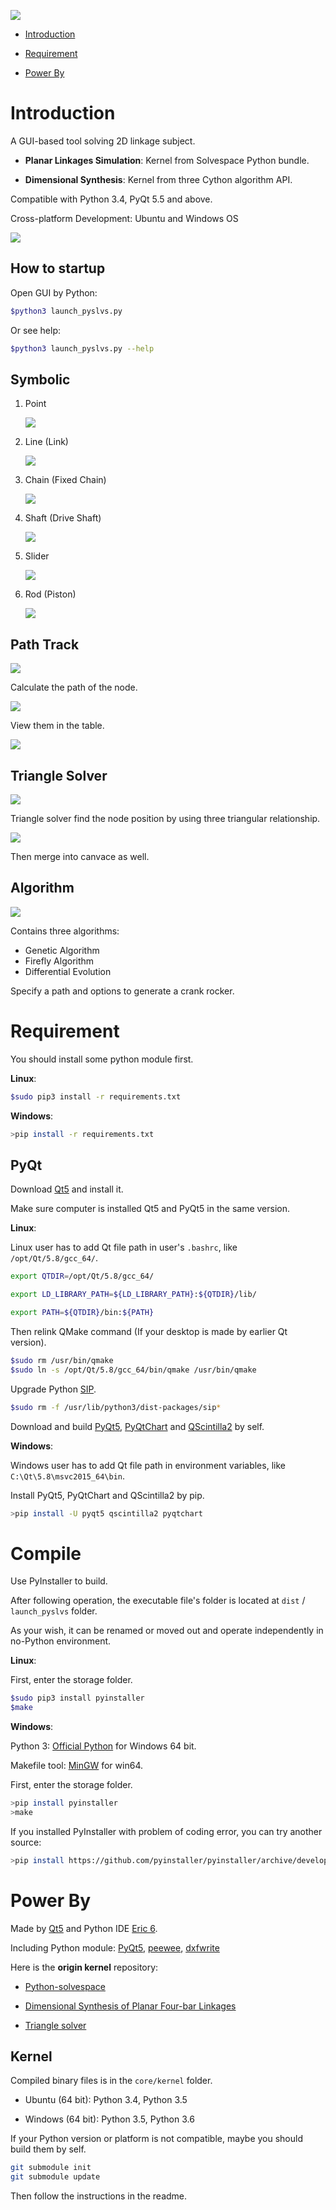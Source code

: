 ![](icons/title.png)

+ [Introduction](#introduction)

+ [Requirement](#requirement)

+ [Power By](#power-by)

Introduction
===

A GUI-based tool solving 2D linkage subject.

+ **Planar Linkages Simulation**: Kernel from Solvespace Python bundle.

+ **Dimensional Synthesis**: Kernel from three Cython algorithm API.

Compatible with Python 3.4, PyQt 5.5 and above.

Cross-platform Development: Ubuntu and Windows OS

![](icons/cover/main.png)

How to startup
---

Open GUI by Python:

```bash
$python3 launch_pyslvs.py
```

Or see help:

```bash
$python3 launch_pyslvs.py --help
```

Symbolic
---

1. Point

    ![](icons/cover/Point.png)

1. Line (Link)

    ![](icons/cover/Line.png)

1. Chain (Fixed Chain)

    ![](icons/cover/Chain.png)

1. Shaft (Drive Shaft)

    ![](icons/cover/Shaft.png)

1. Slider

    ![](icons/cover/Slider.png)

1. Rod (Piston)

    ![](icons/cover/Rod.png)

Path Track
---

![](icons/cover/PathTrack.png)

Calculate the path of the node.

![](icons/cover/PathTrack_all.png)

View them in the table.

![](icons/cover/PathResult.png)

Triangle Solver
---

![](icons/cover/TriangleSolver.png)

Triangle solver find the node position by using three triangular relationship.

![](icons/cover/TriangleSolver_merge.png)

Then merge into canvace as well.

Algorithm
---

![](icons/cover/Algorithm.png)

Contains three algorithms:

+ Genetic Algorithm
+ Firefly Algorithm
+ Differential Evolution

Specify a path and options to generate a crank rocker.

Requirement
===

You should install some python module first.

**Linux**:

```bash
$sudo pip3 install -r requirements.txt
```

**Windows**:

```bash
>pip install -r requirements.txt
```

PyQt
---

Download [Qt5] and install it.

Make sure computer is installed Qt5 and PyQt5 in the same version.

**Linux**:

Linux user has to add Qt file path in user's `.bashrc`, like `/opt/Qt/5.8/gcc_64/`.

```bash
export QTDIR=/opt/Qt/5.8/gcc_64/

export LD_LIBRARY_PATH=${LD_LIBRARY_PATH}:${QTDIR}/lib/

export PATH=${QTDIR}/bin:${PATH}
```

Then relink QMake command (If your desktop is made by earlier Qt version).

```bash
$sudo rm /usr/bin/qmake
$sudo ln -s /opt/Qt/5.8/gcc_64/bin/qmake /usr/bin/qmake
```

Upgrade Python [SIP].

```bash
$sudo rm -f /usr/lib/python3/dist-packages/sip*
```

Download and build [PyQt5], [PyQtChart] and [QScintilla2] by self.

**Windows**:

Windows user has to add Qt file path in environment variables, like `C:\Qt\5.8\msvc2015_64\bin`.

Install PyQt5, PyQtChart and QScintilla2 by pip.

```bash
>pip install -U pyqt5 qscintilla2 pyqtchart
```

Compile
===

Use PyInstaller to build.

After following operation, the executable file's folder is located at `dist` / `launch_pyslvs` folder.

As your wish, it can be renamed or moved out and operate independently in no-Python environment.

**Linux**:

First, enter the storage folder.

```bash
$sudo pip3 install pyinstaller
$make
```

**Windows**:

Python 3: [Official Python] for Windows 64 bit.

Makefile tool: [MinGW] for win64.

First, enter the storage folder.

```bash
>pip install pyinstaller
>make
```

If you installed PyInstaller with problem of coding error, you can try another source:

```bash
>pip install https://github.com/pyinstaller/pyinstaller/archive/develop.zip
```

Power By
===

Made by [Qt5] and Python IDE [Eric 6].

Including Python module: [PyQt5], [peewee], [dxfwrite]

Here is the **origin kernel** repository:

* [Python-solvespace]

* [Dimensional Synthesis of Planar Four-bar Linkages]

* [Triangle solver]

Kernel
---

Compiled binary files is in the `core/kernel` folder.

* Ubuntu (64 bit): Python 3.4, Python 3.5

* Windows (64 bit): Python 3.5, Python 3.6

If your Python version or platform is not compatible, maybe you should build them by self.

```bash
git submodule init
git submodule update
```

Then follow the instructions in the readme.

[PyQt5]: https://www.riverbankcomputing.com/software/pyqt/download5
[PyQtChart]: https://www.riverbankcomputing.com/software/pyqtchart/download
[Qt5]: https://www.qt.io/download/
[SIP]: https://riverbankcomputing.com/software/sip/download
[QScintilla2]: https://riverbankcomputing.com/software/qscintilla/download

[Official Python]: https://www.python.org/
[MinGW]: https://sourceforge.net/projects/mingw-w64/files/

[Eric 6]: http://eric-ide.python-projects.org/
[peewee]: http://docs.peewee-orm.com/en/latest/
[dxfwrite]: https://pypi.python.org/pypi/dxfwrite/

[Python-solvespace]: https://github.com/KmolYuan/python-solvespace
[Dimensional Synthesis of Planar Four-bar Linkages]: https://github.com/kmollee/algorithm
[Triangle solver]: https://gist.github.com/KmolYuan/c5a94b769bc410524bba66acc5204a8f
